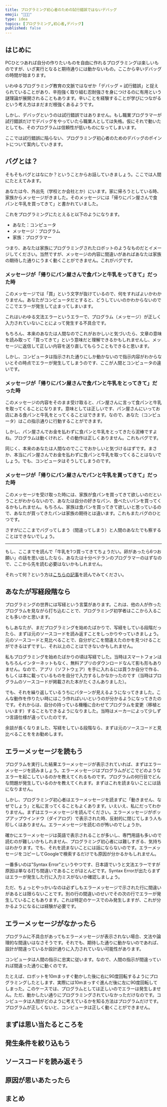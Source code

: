 ```yaml
---
title: プログラミング初心者のための試行錯誤ではないデバッグ
emoji: "👩🏻‍💻"
type: idea
topics: [プログラミング,初心者,デバッグ]
published: false
---
```

## はじめに
PCひとつあれば自分の作りたいものを自由に作れるプログラミングは楽しいものですが、いざ実行となると期待通りには動かないもの。ここから辛いデバッグの時間が始まります。

いわゆるプログラミング教育の文脈ではなぜか「デバッグ = 試行錯誤」と捉えられていることがあり、辛抱強く取り組む忍耐強さを身につけるのに有用という謎理論が展開されることもあります。辛いことを経験することが学びにつながるという考え方はまだまだ根強くあるようです。

しかし、デバッグというのは試行錯誤ではありません。もし職業プログラマーが試行錯誤だけでデバッグをやっていたら職業人としては失格。仮にそれで動いたとしても、そのプログラムは信頼性が低いものになってしまいます。

ここでは試行錯誤に陥らない、プログラミング初心者のためのデバッグのポイントについて案内していきます。

## バグとは？
そもそもバグとはなにか？ということからお話していきましょう。ここでは人間にたとえてみます。

あなたは今、外出先（学校とか会社とか）にいます。家に帰ろうとしている時、家族からメッセージがきました。そのメッセージには「帰りにパン屋さんで食パンと牛乳を買ってきて」と書かれていました。

これをプログラミングにたとえると以下のようになります。

- あなた：コンピュータ
- メッセージ：プログラム
- 家族：プログラマー

つまり、あなたは家族にプログラミングされたロボットのようなものだとイメージしてください。当然ですが、メッセージの内容に間違いがあればあなたは家族の期待した通りにうまく動くことができません。これがバグです。

### メッセージが「帰りにパン屋さんで食パンと牛乳をってきて」だった時
このメッセージでは「買」という文字が抜けているので、何をすればよいかわかりません。あなたがコンピュータだとすると、どうしていいのかわからないのでここでエラーが発生して止まってしまいます。

これはいわゆる文法エラーというエラーで、プログラム（メッセージ）が正しく入力されていないことによって発生する不具合です。

もちろん、本来のあなたは人間なのでこれがおかしいと気づいたら、文章の意味を読み取って「買ってきて」という意味だと理解できるかもしれませんし、メッセージに返信して正しい内容を送り直してもらうこともできると思います。

しかし、コンピュータは指示された通りにしか動かないので指示内容がわからないとその時点でエラーが発生してしまうのです、ここが人間とコンピュータの違いです。

### メッセージが「帰りにパン屋さんで食パンと牛乳をとってきて」だった時
このメッセージの内容をそのまま受け取ると、パン屋さんに言って食パンと牛乳を取ってくることになります。意味としては正しいです、パン屋さんにいってお店にある食パンと牛乳をとってくることはできます。なので、あなた（コンピュータ）はこの指示通りに行動することができます。

しかし、パン屋さんでお金を払わずに食パンと牛乳をとってきたら泥棒ですよね。プログラムは動くけれど、その動作は正しくありません。これもバグです。

同じく、本来のあなたは人間なのでここでおかしいと気づけるはずです。まさか、本当にパン屋さんでお金を払わずに食パンと牛乳を取ってくることはないでしょう。でも、コンピュータはそうしてしまうのです。

### メッセージが「帰りにパン屋さんでパンと牛乳を買ってきて」だった時
このメッセージを受け取った時には、家族が食パンを買ってきて欲しいのだということがわからないので、あなたは自分の好きなパン、食べたいパンを買ってくるかもしれません。もちろん、家族は食パンを買ってきて欲しいと思っているので、あなたが買ってきたパンは家族の期待とは違います。これもまたバグのひとつです。

さすがにここまでバグってしまう（間違ってしまう）と人間のあなたでも察することはできないでしょう。

---

もし、ここまでを読んで「牛乳を1つ買ってきてちょうだい。卵があったら6つお願い」の話を思い出したなら、あなたは十分ベテランのプログラマーのはずなので、ここから先を読む必要はないかもしれません。

それって何？という方は[こちらの記事](https://togetter.com/li/1734345)を読んでみてください。

## あなたが写経段階なら
プログラミングの世界には写経という言葉があります。これは、他の人が作ったプログラムを見ながら打ち込むことで、プログラミング初学者はここから入ることも多いかと思います。

もしあなたが、まだプログラミングを始めたばかりで、写経をしている段階だったら、まずは元のソースコードを読み返すことをしっかりやっていきましょう。元のソースコードと見比べることで、自分がどこを間違えたのかを見つけることができるはずですし、それ以上のことはできないかもしれません。

私もプログラミングを始めたばかりの頃は写経でした。当時はスマートフォンはもちろんインターネットもなく、無料アプリのダウンロードなんて影も形もありません。なので、アプリ（ソフトウェア）を手に入れるには買うか自分で作る、もしくは本に載っているものを自分で入力するしかなかったのです（当時はプログラムのソースコードが掲載された本がたくさんありました）。

でも、それを繰り返しているうちにパターンが見えるようになってきました。こんな動作を作りたい時にはこう作ればいいというのが分かるようになってきたのです。それからは、自分の持っている機種に合わせてプログラムを変更（移植といいます）することもできるようになりました。当時はメーカーによって少しずつ言語仕様が違っていたのです。

余談が長くなりました、写経をしている段階なら、まずは元のソースコードと見比べることををお勧めします。

## エラーメッセージを読もう
プログラムを実行した結果エラーメッセージが表示されていれば、まずはエラーメッセージを読みましょう。エラーメッセージはプログラムがどこでどのようなエラーを起こしているのかを教えてくれるものです。プログラムの何行目でどんな問題が発生しているのかを教えてくれます。まずはこれを読まないことには話になりません。

しかし、プログラミング初心者はエラーメッセージを読まずに「動きません、なぜでしょう」と私に言ってくることもよくあります。いえいえ、私にだってわかりません。まずはエラーメッセージを読んでください。エラーメッセージがポップアップウインドウ（ダイアログ）で表示された時、反射的に閉じてしまう人も珍しくはありません。エラーメッセージを読むのが怖いのでしょうか。

確かにエラーメッセージは英語で表示されることが多いし、専門用語も多いので読むのが難しいかもしれません、プログラミング初心者には難しすぎる、気持ちはわかります。でも、それを読まないことには話にならないのです。エラーメッセージをコピーしてGoogleで検索するだけでも原因が分かるかもしれません。

一番多いのは"Syntax Error"というやつです、日本語でいうと文法エラーですが原因は単なる打ち間違いであることがほとんどです。Syntax Errorが出たらまずはエラーが発生した行に入力ミスがないか確認しましょう。

ただ、ちょっとやっかいなのは必ずしもエラーメッセージで示された行に間違いがあるとは限らないことです。別の行の間違いのせいでその次の行でエラーが発生していることもあります。これは特定のケースでのみ発生しますが、これが分かるようになるには経験が必要です。

## エラーメッセージがなかったら
プログラムに不具合があってもエラーメッセージが表示されない場合、文法や論理的な間違いはなさそうです。それでも、期待した通りに動かないのであれば、設計が間違っているか設計通りに入力されていない可能性があります。

コンピュータは人間の指示に忠実に従います。なので、人間の指示が間違っていれば間違った通りに動くのです。

たとえば、ロボットを10mまっすぐ動かした後に右に90度回転するようにプログラミングしたとします、実際には10mまっすぐ進んだ後に左に90度回転してしまった。このケースでは、プログラムとしては正しいのでエラーは発生しません。ただ、動かしたい通りにプログラミングされていなかっただけなのです。コンピュータは人間がどのように考えているかを知る方法はプログラムだけです。プログラムが正しくないと、コンピュータは正しく動くことができません。




## まずは思い当たるところを

## 発生条件を絞り込もう

## ソースコードを読み返そう

## 原因が思いあたったら

## まとめ

